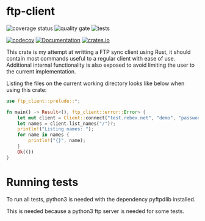 # ftp-client
![coverage status](https://github.com/aaneto/celtic-names/workflows/Coverage/badge.svg)
![quality gate](https://github.com/aaneto/celtic-names/workflows/Quality%20Gate/badge.svg)
![tests](https://github.com/aaneto/celtic-names/workflows/Tests/badge.svg)

[![codecov](https://codecov.io/gh/aaneto/ftp-client/branch/master/graph/badge.svg)](https://codecov.io/gh/aaneto/ftp-client)
[![Documentation](https://docs.rs/ftp-client/badge.svg)](https://docs.rs/ftp-client)
[![crates.io](https://img.shields.io/crates/v/ftp-client.svg)](https://crates.io/crates/ftp-client)

This crate is my attempt at writting a FTP sync client using Rust, it should contain most commands useful to a regular client with ease of use. Additional internal functionality is also exposed to avoid limiting the user to the current implementation.

Listing the files on the current working directory looks like below when using this crate:

```rust
use ftp_client::prelude::*;

fn main() -> Result<(), ftp_client::error::Error> {
    let mut client = Client::connect("test.rebex.net", "demo", "password")?;
    let names = client.list_names("/")?;
    println!("Listing names: ");
    for name in names {
        println!("{}", name);
    }
    Ok(())
}
```

# Running tests

To run all tests, python3 is needed with the dependency pyftpdlib installed.

This is needed because a python3 ftp server is needed for some tests.
